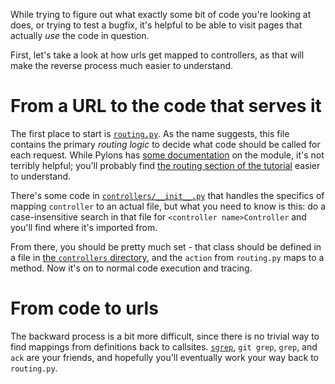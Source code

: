 While trying to figure out what exactly some bit of code you're looking at does, or trying to test a bugfix, it's helpful to be able to visit pages that actually *use* the code in question.

First, let's take a look at how urls get mapped to controllers, as that will make the reverse process much easier to understand.

# From a URL to the code that serves it

The first place to start is [`routing.py`](https://github.com/reddit/reddit/blob/master/r2/r2/config/routing.py).  As the name suggests, this file contains the primary *routing logic* to decide what code should be called for each request.  While Pylons has [some documentation](http://docs.pylonsproject.org/projects/pylons-webframework/en/v0.9.7/thirdparty/routes.html) on the module, it's not terribly helpful; you'll probably find [the routing section of the tutorial](http://docs.pylonsproject.org/projects/pylons-webframework/en/v0.9.7/tutorials/quickwiki_tutorial.html#routing) easier to understand.

There's some code in [`controllers/__init__.py`](https://github.com/reddit/reddit/blob/master/r2/r2/controllers/__init__.py) that handles the specifics of mapping `controller` to an actual file, but what you need to know is this: do a case-insensitive search in that file for `<controller name>Controller` and you'll find where it's imported from.

From there, you should be pretty much set - that class should be defined in a file in [the `controllers` directory](https://github.com/reddit/reddit/tree/master/r2/r2/controllers), and the `action` from `routing.py` maps to a method. Now it's on to normal code execution and tracing.

# From code to urls

The backward process is a bit more difficult, since there is no trivial way to find mappings from definitions back to callsites.  [`sgrep`](https://github.com/facebook/pfff/wiki/Sgrep), `git grep`, `grep`, and `ack` are your friends, and hopefully you'll eventually work your way back to `routing.py`.